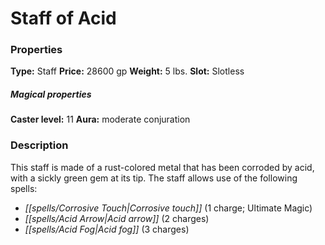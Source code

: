 ﻿---
Title: "Staff of Acid"
Type: "Staff"
Price: "28600 gp"
Weight: "5 lbs."
Slot: "Slotless"
Caster level: "11"
Aura: "moderate conjuration"
Description: |
  "This staff is made of a rust-colored metal that has been corroded by acid, with a sickly green gem at its tip. The staff allows use of the following spells:"
Crafting cost: "14300 gp"
Sources: "['Ultimate Equipment']"
---

# Staff of Acid

### Properties

**Type:** Staff **Price:** 28600 gp **Weight:** 5 lbs. **Slot:** Slotless

##### Magical properties

**Caster level:** 11 **Aura:** moderate conjuration

### Description

This staff is made of a rust-colored metal that has been corroded by acid, with a sickly green gem at its tip. The staff allows use of the following spells:

* _[[spells/Corrosive Touch|Corrosive touch]]_ (1 charge; Ultimate Magic)
* _[[spells/Acid Arrow|Acid arrow]]_ (2 charges)
* _[[spells/Acid Fog|Acid fog]]_ (3 charges)